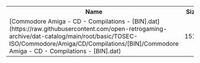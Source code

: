 <table>
<tr><th>Name</th><th>Size</th></tr>
<tr><td>[Commodore Amiga - CD - Compilations - [BIN].dat](https://raw.githubusercontent.com/open-retrogaming-archive/dat-catalog/main/root/basic/TOSEC-ISO/Commodore/Amiga/CD/Compilations/[BIN]/Commodore Amiga - CD - Compilations - [BIN].dat)</td><td>1516</td></tr>
</table>
